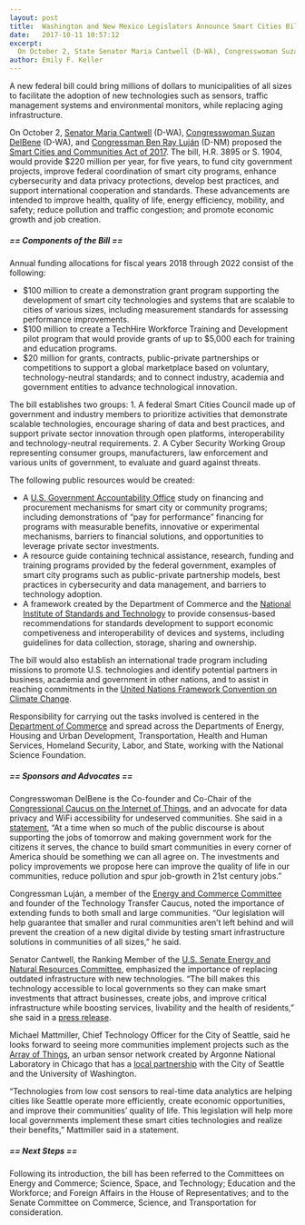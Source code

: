 ```yaml
---
layout: post
title:  Washington and New Mexico Legislators Announce Smart Cities Bill
date:   2017-10-11 10:57:12
excerpt:
  On October 2, State Senator Maria Cantwell (D-WA), Congresswoman Suzan DelBene (D-WA), and Congressman Ben Ray Luján of New Mexico (D-NM) proposed the Smart Cities and Communities Act of 2017. 
author: Emily F. Keller
---
```


A new federal bill could bring millions of dollars to municipalities of all sizes to facilitate the adoption of new technologies such as sensors, traffic management systems and environmental monitors, while replacing aging infrastructure.

On October 2, [Senator Maria Cantwell](https://www.cantwell.senate.gov/) (D-WA), [Congresswoman Suzan DelBene](https://delbene.house.gov/) (D-WA), and [Congressman Ben Ray Luján](https://lujan.house.gov/) (D-NM) proposed the [Smart Cities and Communities Act of 2017](https://www.congress.gov/bill/115th-congress/house-bill/3895/text). The bill, H.R. 3895 or S. 1904, would provide $220 million per year, for five years, to fund city government projects, improve federal coordination of smart city programs, enhance cybersecurity and data privacy protections, develop best practices, and support international cooperation and standards. These advancements are intended to improve health, quality of life, energy efficiency, mobility, and safety; reduce pollution and traffic congestion; and promote economic growth and job creation.

##### == Components of the Bill ==

Annual funding allocations for fiscal years 2018 through 2022 consist of the following:
* $100 million to create a demonstration grant program supporting the development of smart city technologies and systems that are scalable to cities of various sizes, including measurement standards for assessing performance improvements.
* $100 million to create a TechHire Workforce Training and Development pilot program that would provide grants of up to $5,000 each for training and education programs.
* $20 million for grants, contracts, public-private partnerships or competitions to support a global marketplace based on voluntary, technology-neutral standards; and to connect industry, academia and government entities to advance technological innovation.

The bill establishes two groups: 1. A federal Smart Cities Council made up of government and industry members to prioritize activities that demonstrate scalable technologies, encourage sharing of data and best practices, and support private sector innovation through open platforms, interoperability and technology-neutral requirements. 2. A Cyber Security Working Group representing consumer groups, manufacturers, law enforcement and various units of government, to evaluate and guard against threats. 

The following public resources would be created:
* A [U.S. Government Accountability Office](https://www.gao.gov/) study on financing and procurement mechanisms for smart city or community programs; including demonstrations of “pay for performance” financing for programs with measurable benefits, innovative or experimental mechanisms, barriers to financial solutions, and opportunities to leverage private sector investments.
* A resource guide containing technical assistance, research, funding and training programs provided by the federal government, examples of smart city programs such as public-private partnership models, best practices in cybersecurity and data management, and barriers to technology adoption.
* A framework created by the Department of Commerce and the [National Institute of Standards and Technology](https://www.nist.gov/) to provide consensus-based recommendations for standards development to support economic competiveness and interoperability of devices and systems, including guidelines for data collection, storage, sharing and ownership.

The bill would also establish an international trade program including missions to promote U.S. technologies and identify potential partners in business, academia and government in other nations, and to assist in reaching commitments in the [United Nations Framework Convention on Climate Change](http://unfccc.int/2860.php).

Responsibility for carrying out the tasks involved is centered in the [Department of Commerce](https://www.commerce.gov/) and spread across the Departments of Energy, Housing and Urban Development, Transportation, Health and Human Services, Homeland Security, Labor, and State, working with the National Science Foundation.

##### == Sponsors and Advocates ==

Congresswoman DelBene is the Co-founder and Co-Chair of the [Congressional Caucus on the Internet of Things](https://www.fedscoop.com/issa-delbene-create-congressional-iot-caucus/), and an advocate for data privacy and WiFi accessibility for undeserved communities. She said in a [statement](https://delbene.house.gov/news/documentsingle.aspx?DocumentID=2151), “At a time when so much of the public discourse is about supporting the jobs of tomorrow and making government work for the citizens it serves, the chance to build smart communities in every corner of America should be something we can all agree on. The investments and policy improvements we propose here can improve the quality of life in our communities, reduce pollution and spur job-growth in 21st century jobs.”

Congressman Luján, a member of the [Energy and Commerce Committee](https://energycommerce.house.gov/) and founder of the Technology Transfer Caucus, noted the importance of extending funds to both small and large communities. “Our legislation will help guarantee that smaller and rural communities aren’t left behind and will prevent the creation of a new digital divide by testing smart infrastructure solutions in communities of all sizes,” he said.

Senator Cantwell, the Ranking Member of the [U.S. Senate Energy and Natural Resources Committee](https://www.energy.senate.gov/public/index.cfm), emphasized the importance of replacing outdated infrastructure with new technologies. “The bill makes this technology accessible to local governments so they can make smart investments that attract businesses, create jobs, and improve critical infrastructure while boosting services, livability and the health of residents,” she said in a [press release](https://www.cantwell.senate.gov/news/press-releases/cantwell-delbene-lujn-introduce-smart-cities-bill-).

Michael Mattmiller, Chief Technology Officer for the City of Seattle, said he looks forward to seeing more communities implement projects such as the [Array of Things](http://arrayofthings.github.io/), an urban sensor network created by Argonne National Laboratory in Chicago that has a [local partnership](http://urbanalytics.uw.edu/responsible-data/2016/12/12/arrayofthings/) with the City of Seattle and the University of Washington.

“Technologies from low cost sensors to real-time data analytics are helping cities like Seattle operate more efficiently, create economic opportunities, and improve their communities’ quality of life. This legislation will help more local governments implement these smart cities technologies and realize their benefits,” Mattmiller said in a statement.

##### == Next Steps ==

Following its introduction, the bill has been referred to the Committees on Energy and Commerce; Science, Space, and Technology; Education and the Workforce; and Foreign Affairs in the House of Representatives; and to the Senate Committee on Commerce, Science, and Transportation for consideration.
